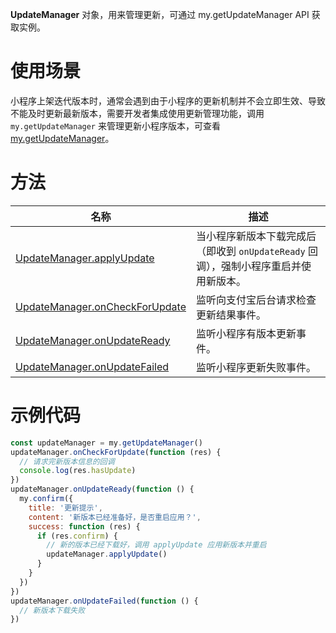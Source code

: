 **UpdateManager** 对象，用来管理更新，可通过 my.getUpdateManager API 获取实例。

# 使用场景
小程序上架迭代版本时，通常会遇到由于小程序的更新机制并不会立即生效、导致不能及时更新最新版本，需要开发者集成使用更新管理功能，调用 `my.getUpdateManager` 来管理更新小程序版本，可查看 [my.getUpdateManager](https://opendocs.alipay.com/mini/api/zdblqg)。

# 方法
| **名称** | **描述** |
| --- | --- |
| [UpdateManager.applyUpdate](api/neau2a) | 当小程序新版本下载完成后（即收到 `onUpdateReady` 回调），强制小程序重启并使用新版本。 |
| [UpdateManager.onCheckForUpdate](api/nm7dtb) | 监听向支付宝后台请求检查更新结果事件。 |
| [UpdateManager.onUpdateReady](api/gfz316) | 监听小程序有版本更新事件。 |
| [UpdateManager.onUpdateFailed](api/sy1k0e) | 监听小程序更新失败事件。 |

# 示例代码
```javascript
const updateManager = my.getUpdateManager()
updateManager.onCheckForUpdate(function (res) {
  // 请求完新版本信息的回调
  console.log(res.hasUpdate)
})
updateManager.onUpdateReady(function () {
  my.confirm({
    title: '更新提示',
    content: '新版本已经准备好，是否重启应用？',
    success: function (res) {
      if (res.confirm) {
        // 新的版本已经下载好，调用 applyUpdate 应用新版本并重启
        updateManager.applyUpdate()
      }
    }
  })
})
updateManager.onUpdateFailed(function () {
  // 新版本下载失败
})
```
